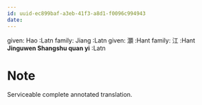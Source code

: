 ```yaml
---
id: uuid-ec899baf-a3eb-41f3-a8d1-f0096c994943
date: 
---
```


given: Hao  :Latn
family: Jiang  :Latn
given: 灝 :Hant
family: 江 :Hant
**Jinguwen Shangshu quan yi** :Latn
# Note
Serviceable complete annotated translation.